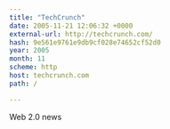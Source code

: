 ```yaml
---
title: "TechCrunch"
date: 2005-11-21 12:06:32 +0000
external-url: http://techcrunch.com/
hash: 9e561e9761e9db9cf028e74652cf52d0
year: 2005
month: 11
scheme: http
host: techcrunch.com
path: /

---
```


Web 2.0 news
